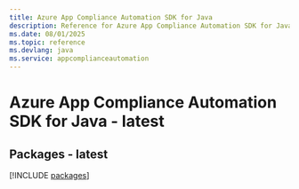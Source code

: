 ```yaml
---
title: Azure App Compliance Automation SDK for Java
description: Reference for Azure App Compliance Automation SDK for Java
ms.date: 08/01/2025
ms.topic: reference
ms.devlang: java
ms.service: appcomplianceautomation
---
```

# Azure App Compliance Automation SDK for Java - latest
## Packages - latest
[!INCLUDE [packages](app-compliance-automation-index.md)]